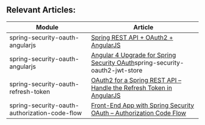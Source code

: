 ## Relevant Articles: 

Module | Article
--|--
spring-security-oauth-angularjs | [Spring REST API + OAuth2 + AngularJS](http://www.baeldung.com/rest-api-spring-oauth2-angularjs)
spring-security-oauth-angularjs | [Angular 4 Upgrade for Spring Security OAuth](http://www.baeldung.com/angular-4-upgrade-for-spring-security-oauth/)spring-security-oauth2-jwt-store | [Using JWT with Spring Security OAuth](http://www.baeldung.com/spring-security-oauth-jwt)
spring-security-oauth-refresh-token | [OAuth2 for a Spring REST API – Handle the Refresh Token in AngularJS](http://www.baeldung.com/spring-security-oauth2-refresh-token-angular-js)
spring-security-oauth-authorization-code-flow | [Front-End App with Spring Security OAuth – Authorization Code Flow](https://www.baeldung.com/spring-security-oauth-authorization-code-flow)